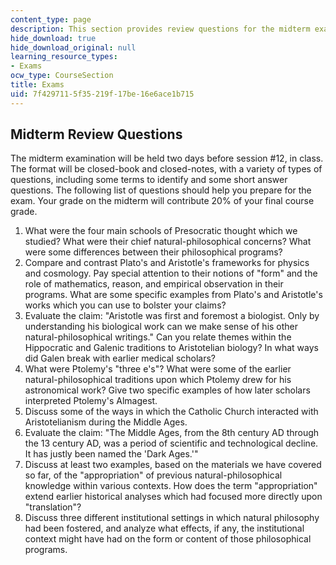 ```yaml
---
content_type: page
description: This section provides review questions for the midterm exam.
hide_download: true
hide_download_original: null
learning_resource_types:
- Exams
ocw_type: CourseSection
title: Exams
uid: 7f429711-5f35-219f-17be-16e6ace1b715
---
```


Midterm Review Questions
------------------------

The midterm examination will be held two days before session #12, in class. The format will be closed-book and closed-notes, with a variety of types of questions, including some terms to identify and some short answer questions. The following list of questions should help you prepare for the exam. Your grade on the midterm will contribute 20% of your final course grade.

1.  What were the four main schools of Presocratic thought which we studied? What were their chief natural-philosophical concerns? What were some differences between their philosophical programs?
2.  Compare and contrast Plato's and Aristotle's frameworks for physics and cosmology. Pay special attention to their notions of "form" and the role of mathematics, reason, and empirical observation in their programs. What are some specific examples from Plato's and Aristotle's works which you can use to bolster your claims?
3.  Evaluate the claim: "Aristotle was first and foremost a biologist. Only by understanding his biological work can we make sense of his other natural-philosophical writings." Can you relate themes within the Hippocratic and Galenic traditions to Aristotelian biology? In what ways did Galen break with earlier medical scholars?
4.  What were Ptolemy's "three e's"? What were some of the earlier natural-philosophical traditions upon which Ptolemy drew for his astronomical work? Give two specific examples of how later scholars interpreted Ptolemy's Almagest.
5.  Discuss some of the ways in which the Catholic Church interacted with Aristotelianism during the Middle Ages.
6.  Evaluate the claim: "The Middle Ages, from the 8th century AD through the 13 century AD, was a period of scientific and technological decline. It has justly been named the 'Dark Ages.'"
7.  Discuss at least two examples, based on the materials we have covered so far, of the "appropriation" of previous natural-philosophical knowledge within various contexts. How does the term "appropriation" extend earlier historical analyses which had focused more directly upon "translation"?
8.  Discuss three different institutional settings in which natural philosophy had been fostered, and analyze what effects, if any, the institutional context might have had on the form or content of those philosophical programs.